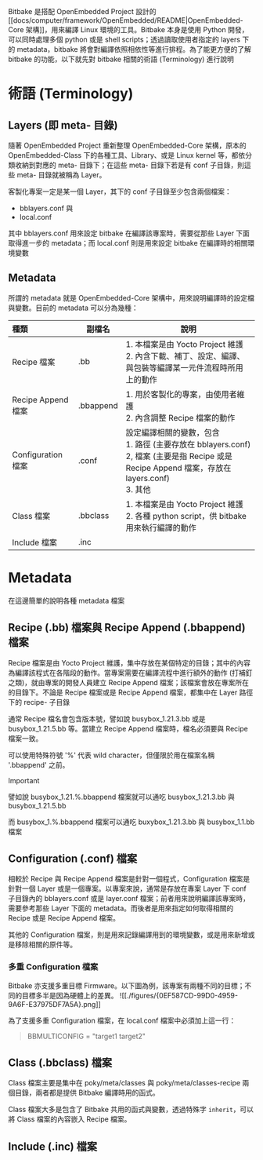 Bitbake 是搭配 OpenEmbedded Project 設計的 [[docs/computer/framework/OpenEmbedded/README|OpenEmbedded-Core 架構]]，用來編譯 Linux 環境的工具。Bitbake 本身是使用 Python 開發，可以同時處理多個 python 或是 shell scripts；透過讀取使用者指定的 layers 下的 metadata，bitbake 將會對編譯依照相依性等進行排程。為了能更方便的了解 bitbake 的功能，以下就先對 bitbake 相關的術語 (Terminology) 進行說明

# 術語 (Terminology)

## Layers (即 meta- 目錄)

隨著 OpenEmbedded Project 重新整理 OpenEmbedded-Core 架構，原本的 OpenEmbedded-Class 下的各種工具、Library、或是 Linux kernel 等，都依分類收納到對應的 meta- 目錄下；在這些 meta- 目錄下若是有 conf 子目錄，則這些 meta- 目錄就被稱為 Layer。

客製化專案一定是某一個 Layer，其下的 conf 子目錄至少包含兩個檔案：

- bblayers.conf 與
- local.conf 

其中 bblayers.conf 用來設定 bitbake 在編譯該專案時，需要從那些 Layer 下面取得進一步的 metadata；而 local.conf 則是用來設定 bitbake 在編譯時的相關環境變數

## Metadata

所謂的 metadata 就是 OpenEmbedded-Core 架構中，用來說明編譯時的設定檔與變數。目前的 metadata 可以分為幾種：

| 種類               | 副檔名       | 說明                                                                                                             |
| :--------------- | --------- | -------------------------------------------------------------------------------------------------------------- |
| Recipe 檔案        | .bb       | 1. 本檔案是由 Yocto Project 維護<br>2. 內含下載、補丁、設定、編譯、與包裝等編譯某一元件流程時所用上的動作                                              |
| Recipe Append 檔案 | .bbappend | 1. 用於客製化的專案，由使用者維護<br>2. 內含調整 Recipe 檔案的動作                                                                     |
| Configuration 檔案 | .conf     | 設定編譯相關的變數，包含<br>1. 路徑 (主要存放在 bblayers.conf)<br>2, 檔案 (主要是指 Recipe 或是 Recipe Append 檔案，存放在layers.conf)<br>3. 其他 |
| Class 檔案         | .bbclass  | 1. 本檔案是由 Yocto Project 維護<br>2. 各種 python script，供 bitbake 用來執行編譯的動作                                           |
| Include 檔案       | .inc      |                                                                                                                |

# Metadata

在這邊簡單的說明各種 metadata 檔案

## Recipe (.bb) 檔案與 Recipe Append (.bbappend) 檔案

Recipe 檔案是由 Yocto Project 維護，集中存放在某個特定的目錄；其中的內容為編譯該程式在各階段的動作。當專案需要在編譯流程中進行額外的動作 (打補釘之類)，就由專案的開發人員建立 Recipe Append 檔案；該檔案會放在專案所在的目錄下。不論是 Recipe 檔案或是 Recipe Append 檔案，都集中在 Layer 路徑下的 recipe- 子目錄

通常 Recipe 檔名會包含版本號，譬如說 busybox_1.21.3.bb 或是 busybox_1.21.5.bb 等。當建立 Recipe Append 檔案時，檔名必須要與 Recipe 檔案一致。

可以使用特殊符號 '%' 代表 wild character，但僅限於用在檔案名稱 '.bbappend' 之前。

> [!IMPORTANT]
> 譬如說 busybox_1.21.%.bbappend 檔案就可以通吃 busybox_1.21.3.bb 與 busybox_1.21.5.bb
> 
> 而 busybox_1.%.bbappend 檔案可以通吃 buxybox_1.21.3.bb 與 busybox_1.1.bb 檔案


## Configuration (.conf) 檔案

相較於 Recipe 與 Recipe Append 檔案是針對一個程式，Configuration 檔案是針對一個 Layer 或是一個專案。以專案來說，通常是存放在專案 Layer 下 conf 子目錄內的 bblayers.conf 或是 layer.conf 檔案；前者用來說明編譯該專案時，需要參考那些 Layer 下面的 metadata。而後者是用來指定如何取得相關的 Recipe 或是 Recipe Append 檔案。

其他的 Configuration 檔案，則是用來記錄編譯用到的環境變數，或是用來新增或是移除相關的原件等。

### 多重 Configuration 檔案

Bitbake 亦支援多重目標 Firmware。以下圖為例，該專案有兩種不同的目標；不同的目標多半是因為硬體上的差異。
![[./figures/{0EF587CD-99D0-4959-9A6F-E37975DF7A5A}.png]]

為了支援多重 Configuration 檔案，在 local.conf 檔案中必須加上這一行：

> BBMULTICONFIG = "target1 target2"

## Class (.bbclass) 檔案

Class 檔案主要是集中在 poky/meta/classes 與 poky/meta/classes-recipe 兩個目錄，兩者都是提供 Bitbake 編譯時用的函式。

Class 檔案大多是包含了 Bitbake 共用的函式與變數，透過特殊字 `inherit`，可以將 Class 檔案的內容嵌入 Recipe 檔案。

##  Include (.inc) 檔案